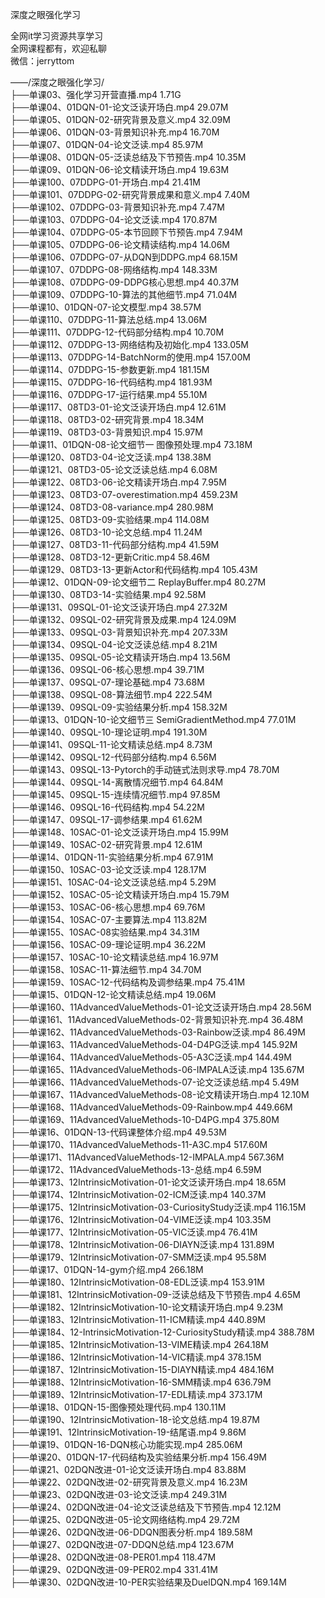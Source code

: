 深度之眼强化学习

全网it学习资源共享学习<br>全网课程都有，欢迎私聊<br>微信：jerryttom<br>

——/深度之眼强化学习/<br> ├──单课03、强化学习开营直播.mp4 1.71G<br> ├──单课04、01DQN-01-论文泛读开场白.mp4 29.07M<br> ├──单课05、01DQN-02-研究背景及意义.mp4 32.09M<br> ├──单课06、01DQN-03-背景知识补充.mp4 16.70M<br> ├──单课07、01DQN-04-论文泛读.mp4 85.97M<br> ├──单课08、01DQN-05-泛读总结及下节预告.mp4 10.35M<br> ├──单课09、01DQN-06-论文精读开场白.mp4 19.63M<br> ├──单课100、07DDPG-01-开场白.mp4 21.41M<br> ├──单课101、07DDPG-02-研究背景成果和意义.mp4 7.40M<br> ├──单课102、07DDPG-03-背景知识补充.mp4 7.47M<br> ├──单课103、07DDPG-04-论文泛读.mp4 170.87M<br> ├──单课104、07DDPG-05-本节回顾下节预告.mp4 7.94M<br> ├──单课105、07DDPG-06-论文精读结构.mp4 14.06M<br> ├──单课106、07DDPG-07-从DQN到DDPG.mp4 68.15M<br> ├──单课107、07DDPG-08-网络结构.mp4 148.33M<br> ├──单课108、07DDPG-09-DDPG核心思想.mp4 40.37M<br> ├──单课109、07DDPG-10-算法的其他细节.mp4 71.04M<br> ├──单课10、01DQN-07-论文模型.mp4 38.57M<br> ├──单课110、07DDPG-11-算法总结.mp4 13.06M<br> ├──单课111、07DDPG-12-代码部分结构.mp4 10.70M<br> ├──单课112、07DDPG-13-网络结构及初始化.mp4 133.05M<br> ├──单课113、07DDPG-14-BatchNorm的使用.mp4 157.00M<br> ├──单课114、07DDPG-15-参数更新.mp4 181.15M<br> ├──单课115、07DDPG-16-代码结构.mp4 181.93M<br> ├──单课116、07DDPG-17-运行结果.mp4 55.10M<br> ├──单课117、08TD3-01-论文泛读开场白.mp4 12.61M<br> ├──单课118、08TD3-02-研究背景.mp4 18.34M<br> ├──单课119、08TD3-03-背景知识.mp4 15.97M<br> ├──单课11、01DQN-08-论文细节一 图像预处理.mp4 73.18M<br> ├──单课120、08TD3-04-论文泛读.mp4 138.38M<br> ├──单课121、08TD3-05-论文泛读总结.mp4 6.08M<br> ├──单课122、08TD3-06-论文精读开场白.mp4 7.95M<br> ├──单课123、08TD3-07-overestimation.mp4 459.23M<br> ├──单课124、08TD3-08-variance.mp4 280.98M<br> ├──单课125、08TD3-09-实验结果.mp4 114.08M<br> ├──单课126、08TD3-10-论文总结.mp4 11.24M<br> ├──单课127、08TD3-11-代码部分结构.mp4 41.59M<br> ├──单课128、08TD3-12-更新Critic.mp4 58.46M<br> ├──单课129、08TD3-13-更新Actor和代码结构.mp4 105.43M<br> ├──单课12、01DQN-09-论文细节二 ReplayBuffer.mp4 80.27M<br> ├──单课130、08TD3-14-实验结果.mp4 92.58M<br> ├──单课131、09SQL-01-论文泛读开场白.mp4 27.32M<br> ├──单课132、09SQL-02-研究背景及成果.mp4 124.09M<br> ├──单课133、09SQL-03-背景知识补充.mp4 207.33M<br> ├──单课134、09SQL-04-论文泛读总结.mp4 8.21M<br> ├──单课135、09SQL-05-论文精读开场白.mp4 13.56M<br> ├──单课136、09SQL-06-核心思想.mp4 39.71M<br> ├──单课137、09SQL-07-理论基础.mp4 73.68M<br> ├──单课138、09SQL-08-算法细节.mp4 222.54M<br> ├──单课139、09SQL-09-实验结果分析.mp4 158.32M<br> ├──单课13、01DQN-10-论文细节三 SemiGradientMethod.mp4 77.01M<br> ├──单课140、09SQL-10-理论证明.mp4 191.30M<br> ├──单课141、09SQL-11-论文精读总结.mp4 8.73M<br> ├──单课142、09SQL-12-代码部分结构.mp4 6.56M<br> ├──单课143、09SQL-13-Pytorch的手动链式法则求导.mp4 78.70M<br> ├──单课144、09SQL-14-离散情况细节.mp4 64.84M<br> ├──单课145、09SQL-15-连续情况细节.mp4 97.85M<br> ├──单课146、09SQL-16-代码结构.mp4 54.22M<br> ├──单课147、09SQL-17-调参结果.mp4 61.62M<br> ├──单课148、10SAC-01-论文泛读开场白.mp4 15.99M<br> ├──单课149、10SAC-02-研究背景.mp4 12.61M<br> ├──单课14、01DQN-11-实验结果分析.mp4 67.91M<br> ├──单课150、10SAC-03-论文泛读.mp4 128.17M<br> ├──单课151、10SAC-04-论文泛读总结.mp4 5.29M<br> ├──单课152、10SAC-05-论文精读开场白.mp4 15.79M<br> ├──单课153、10SAC-06-核心思想.mp4 69.76M<br> ├──单课154、10SAC-07-主要算法.mp4 113.82M<br> ├──单课155、10SAC-08实验结果.mp4 34.31M<br> ├──单课156、10SAC-09-理论证明.mp4 36.22M<br> ├──单课157、10SAC-10-论文精读总结.mp4 16.97M<br> ├──单课158、10SAC-11-算法细节.mp4 34.70M<br> ├──单课159、10SAC-12-代码结构及调参结果.mp4 75.41M<br> ├──单课15、01DQN-12-论文精读总结.mp4 19.06M<br> ├──单课160、11AdvancedValueMethods-01-论文泛读开场白.mp4 28.56M<br> ├──单课161、11AdvancedValueMethods-02-背景知识补充.mp4 36.48M<br> ├──单课162、11AdvancedValueMethods-03-Rainbow泛读.mp4 86.49M<br> ├──单课163、11AdvancedValueMethods-04-D4PG泛读.mp4 145.92M<br> ├──单课164、11AdvancedValueMethods-05-A3C泛读.mp4 144.49M<br> ├──单课165、11AdvancedValueMethods-06-IMPALA泛读.mp4 135.67M<br> ├──单课166、11AdvancedValueMethods-07-论文泛读总结.mp4 5.49M<br> ├──单课167、11AdvancedValueMethods-08-论文精读开场白.mp4 12.10M<br> ├──单课168、11AdvancedValueMethods-09-Rainbow.mp4 449.66M<br> ├──单课169、11AdvancedValueMethods-10-D4PG.mp4 375.80M<br> ├──单课16、01DQN-13-代码课整体介绍.mp4 49.53M<br> ├──单课170、11AdvancedValueMethods-11-A3C.mp4 517.60M<br> ├──单课171、11AdvancedValueMethods-12-IMPALA.mp4 567.36M<br> ├──单课172、11AdvancedValueMethods-13-总结.mp4 6.59M<br> ├──单课173、12IntrinsicMotivation-01-论文泛读开场白.mp4 18.65M<br> ├──单课174、12IntrinsicMotivation-02-ICM泛读.mp4 140.37M<br> ├──单课175、12IntrinsicMotivation-03-CuriosityStudy泛读.mp4 116.15M<br> ├──单课176、12IntrinsicMotivation-04-VIME泛读.mp4 103.35M<br> ├──单课177、12IntrinsicMotivation-05-VIC泛读.mp4 76.41M<br> ├──单课178、12IntrinsicMotivation-06-DIAYN泛读.mp4 131.89M<br> ├──单课179、12IntrinsicMotivation-07-SMM泛读.mp4 95.58M<br> ├──单课17、01DQN-14-gym介绍.mp4 266.18M<br> ├──单课180、12IntrinsicMotivation-08-EDL泛读.mp4 153.91M<br> ├──单课181、12IntrinsicMotivation-09-泛读总结及下节预告.mp4 4.65M<br> ├──单课182、12IntrinsicMotivation-10-论文精读开场白.mp4 9.23M<br> ├──单课183、12IntrinsicMotivation-11-ICM精读.mp4 440.89M<br> ├──单课184、12-IntrinsicMotivation-12-CuriosityStudy精读.mp4 388.78M<br> ├──单课185、12IntrinsicMotivation-13-VIME精读.mp4 264.18M<br> ├──单课186、12IntrinsicMotivation-14-VIC精读.mp4 378.15M<br> ├──单课187、12IntrinsicMotivation-15-DIAYN精读.mp4 484.16M<br> ├──单课188、12IntrinsicMotivation-16-SMM精读.mp4 636.79M<br> ├──单课189、12IntrinsicMotivation-17-EDL精读.mp4 373.17M<br> ├──单课18、01DQN-15-图像预处理代码.mp4 130.11M<br> ├──单课190、12IntrinsicMotivation-18-论文总结.mp4 19.87M<br> ├──单课191、12IntrinsicMotivation-19-结尾语.mp4 9.86M<br> ├──单课19、01DQN-16-DQN核心功能实现.mp4 285.06M<br> ├──单课20、01DQN-17-代码结构及实验结果分析.mp4 156.49M<br> ├──单课21、02DQN改进-01-论文泛读开场白.mp4 83.88M<br> ├──单课22、02DQN改进-02-研究背景及意义.mp4 16.23M<br> ├──单课23、02DQN改进-03-论文泛读.mp4 249.31M<br> ├──单课24、02DQN改进-04-论文泛读总结及下节预告.mp4 12.12M<br> ├──单课25、02DQN改进-05-论文网络结构.mp4 29.72M<br> ├──单课26、02DQN改进-06-DDQN图表分析.mp4 189.58M<br> ├──单课27、02DQN改进-07-DDQN总结.mp4 123.67M<br> ├──单课28、02DQN改进-08-PER01.mp4 118.47M<br> ├──单课29、02DQN改进-09-PER02.mp4 331.41M<br> ├──单课30、02DQN改进-10-PER实验结果及DuelDQN.mp4 169.14M
